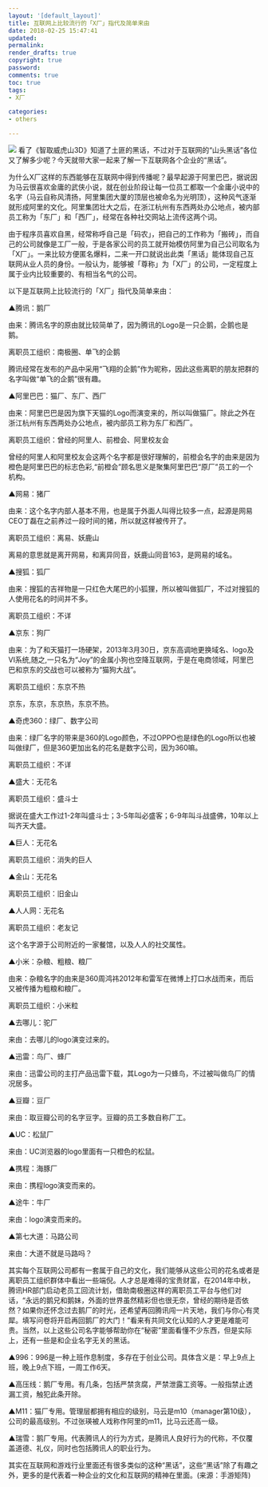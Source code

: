 ```yaml
---
layout: '[default_layout]'   
title: 互联网上比较流行的「X厂」指代及简单来由 
date: 2018-02-25 15:47:41  
updated: 
permalink: 
render_drafts: true
copyright: true
password: 
comments: true
toc: true                  
tags:                        
- X厂

categories:                  
- others

---
```

![](http://img16.weixin.php230.com/mmbiz/YTI67xfsN51H7wLKsY9ibwZQLdM5oBqickbvXNq2fA7rC8GyULrGpDmNh1NtAnk4qFyPaFZRomuxfl3krqvibicM3Q/0)
看了《智取威虎山3D》知道了土匪的黑话，不过对于互联网的“山头黑话”各位又了解多少呢？今天就带大家一起来了解一下互联网各个企业的“黑话”。
<!--more-->
为什么X厂这样的东西能够在互联网中得到传播呢？最早起源于阿里巴巴，据说因为马云很喜欢金庸的武侠小说，就在创业阶段让每一位员工都取一个金庸小说中的名字（马云自称风清扬，阿里集团大厦的顶层也被命名为光明顶），这种风气逐渐就形成阿里的文化。阿里集团壮大之后，在浙江杭州有东西两处办公地点，被内部员工称为「东厂」和「西厂」，经常在各种社交网站上流传这两个词。

由于程序员喜欢自黑，经常称呼自己是「码农」，把自己的工作称为「搬砖」，而自己的公司就像是工厂一般，于是各家公司的员工就开始模仿阿里为自己公司取名为「X厂」。一来比较方便匿名爆料，二来一开口就说出此类「黑话」能体现自己互联网从业人员的身份。一般认为，能够被「尊称」为「X厂」的公司，一定程度上属于业内比较重要的、有相当名气的公司。

以下是互联网上比较流行的「X厂」指代及简单来由：


▲腾讯：鹅厂

由来：腾讯名字的原由就比较简单了，因为腾讯的Logo是一只企鹅，企鹅也是鹅。



离职员工组织：南极圈、单飞的企鹅



腾讯经常在发布的产品中采用“飞翔的企鹅”作为昵称，因此这些离职的朋友把群的名字叫做“单飞的企鹅”很有趣。



▲阿里巴巴：猫厂、东厂、西厂



由来：阿里巴巴是因为旗下天猫的Logo而演变来的，所以叫做猫厂。除此之外在浙江杭州有东西两处办公地点，被内部员工称为东厂和西厂。



离职员工组织：曾经的阿里人、前橙会、阿里校友会



曾经的阿里人和阿里校友会这两个名字都是很好理解的，前橙会名字的由来是因为橙色是阿里巴巴的标志色彩,“前橙会”顾名思义是聚集阿里巴巴“原厂”员工的一个机构。



▲网易：猪厂



由来：这个名字内部人基本不用，也是属于外面人叫得比较多一点，起源是网易CEO丁磊在之前养过一段时间的猪，所以就这样被传开了。



离职员工组织：离易、妖鹿山



离易的意思就是离开网易，和离异同音，妖鹿山同音163，是网易的域名。



▲搜狐：狐厂



由来：搜狐的吉祥物是一只红色大尾巴的小狐狸，所以被叫做狐厂，不过对搜狐的人使用花名的时间并不多。



离职员工组织：不详



▲京东：狗厂



由来：为了和天猫打一场硬架，2013年3月30日，京东高调地更换域名、logo及VI系统,随之,一只名为“Joy”的金属小狗也空降互联网，于是在电商领域，阿里巴巴和京东的交战也可以被称为“猫狗大战”。



离职员工组织：东京不热



京东，东京，东京热，东京不热。



▲奇虎360：绿厂、数字公司



由来：绿厂名字的带来是360的Logo颜色，不过OPPO也是绿色的Logo所以也被叫做绿厂，但是360更加出名的花名是数字公司，因为360嘛。

离职员工组织：不详



▲盛大：无花名



离职员工组织：盛斗士



据说在盛大工作过1-2年叫盛斗士；3-5年叫必盛客；6-9年叫斗战盛佛，10年以上叫齐天大盛。



▲巨人：无花名



离职员工组织：消失的巨人



▲金山：无花名



离职员工组织：旧金山



▲人人网：无花名



离职员工组织：老友记

这个名字源于公司附近的一家餐馆，以及人人的社交属性。



▲小米：杂粮、粗粮、粮厂



由来：杂粮名字的由来是360周鸿祎2012年和雷军在微博上打口水战而来，而后又被传播为粗粮和粮厂。

离职员工组织：小米粒

▲去哪儿：驼厂

来由：去哪儿的logo演变过来的。

▲迅雷：鸟厂、蜂厂

来由：迅雷公司的主打产品迅雷下载，其Logo为一只蜂鸟，不过被叫做鸟厂的情况居多。

▲豆瓣：豆厂

来由：取豆瓣公司的名字豆字。豆瓣的员工多数自称厂工。

▲UC：松鼠厂

来由：UC浏览器的logo里面有一只橙色的松鼠。

▲携程：海豚厂

来由：携程logo演变而来的。

▲途牛：牛厂

来由：logo演变而来的。


▲第七大道：马路公司

来由：大道不就是马路吗？

其实每个互联网公司都有一套属于自己的文化，我们能够从这些公司的花名或者是离职员工组织群体中看出一些端倪。人才总是难得的宝贵财富，在2014年中秋，腾讯HR部门启动老员工回流计划，借助南极圈这样的离职员工平台与他们对话，“永远的鹅兄和鹅妹，外面的世界虽然精彩但也很无奈，曾经的期待是否依然？如果你还怀念过去鹅厂的时光，还希望再回腾讯闯一片天地，我们与你心有灵犀。填写问卷将开启再回鹅厂的大门！”看来有共同文化认知的人才更是难能可贵。当然，以上这些公司名字能够帮助你在“秘密”里面看懂不少东西，但是实际上，还有一些是和企业名字无关的黑话。

▲996：996是一种上班作息制度，多存在于创业公司。具体含义是：早上9点上班，晚上9点下班，一周工作6天。

▲高压线：鹅厂专用。有几条，包括严禁贪腐，严禁泄露工资等。一般指禁止透漏工资，触犯此条开除。

▲M11：猫厂专用。管理层都拥有相应的级别，马云是m10（manager第10级），公司的最高级别。不过张瑛被人戏称作阿里的m11，比马云还高一级。

▲瑞雪：鹅厂专用。代表腾讯人的行为方式，是腾讯人良好行为的代称，不仅覆盖道德、礼仪，同时也包括腾讯人的职业行为。

其实在互联网和游戏行业里面还有很多类似的这种“黑话”，这些“黑话”除了有趣之外，更多的是代表着一种企业的文化和互联网的精神在里面。(来源：手游矩阵)